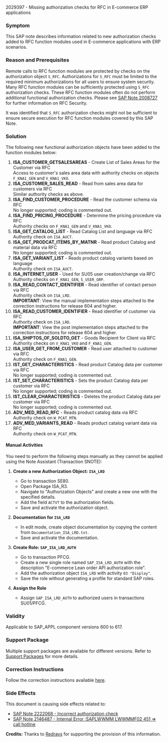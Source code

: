 2029397 - Missing authorization checks for RFC in E-commerce ERP applications

### Symptom
This SAP note describes information related to new authorization checks added to RFC function modules used in E-commerce applications with ERP scenarios.

### Reason and Prerequisites
Remote calls to RFC function modules are protected by checks on the authorization object `S_RFC`. Authorizations for `S_RFC` must be limited to the required minimum authorizations for all users to ensure system security. Many RFC function modules can be sufficiently protected using `S_RFC` authorization checks. These RFC function modules often do not perform additional functional authorization checks. Please see [SAP Note 2008727](https://me.sap.com/notes/2008727) for further information on RFC Security.

It was identified that `S_RFC` authorization checks might not be sufficient to ensure secure execution for RFC function modules covered by this SAP Note.

### Solution
The following new functional authorization objects have been added to the function modules below:

1. **ISA_CUSTOMER_GETSALESAREAS** - Create List of Sales Areas for the Customer via RFC  
   Access to customer's sales area data with authority checks on objects `F_KNA1_GEN` and `V_KNA1_VKO`.
2. **ISA_CUSTOMER_SALES_READ** - Read from sales area data for customers via RFC  
   Similar authority checks as above.
3. **ISA_FIND_CUSTOMER_PROCEDURE** - Read the customer schema via RFC  
   No longer supported; coding is commented out.
4. **ISA_FIND_PRICING_PROCEDURE** - Determine the pricing procedure via RFC  
   Authority checks on `F_KNA1_GEN` and `V_KNA1_VKO`.
5. **ISA_GET_CATALOG_LIST** - Read Catalog List and language via RFC  
   Authority check on `ISA_AUCT`.
6. **ISA_GET_PRODCAT_ITEMS_BY_MATNR** - Read product Catalog and material data via RFC  
   No longer supported; coding is commented out.
7. **ISA_GET_VARIANT_LIST** - Reads product catalog variants based on language  
   Authority check on `ISA_AUCT`.
8. **ISA_INTERNET_USER** - Used for SU05 user creation/change via RFC  
   Authority checks on `F_KNA1_GEN`, `S_USER_GRP`.
9. **ISA_READ_CONTACT_IDENTIFIER** - Read identifier of contact person via RFC  
   Authority check on `ISA_LRD`.  
   **IMPORTANT**: View the manual implementation steps attached to the correction instructions for release 604 and higher.
10. **ISA_READ_CUSTOMER_IDENTIFIER** - Read identifier of customer via RFC  
    Authority check on `ISA_LRD`.  
    **IMPORTANT**: View the post implementation steps attached to the correction instructions for release 604 and higher.
11. **ISA_SHIPTOS_OF_SOLDTO_GET** - Goods Recipient for Client via RFC  
    Authority checks on `V_KNA1_VKO` and `F_KNA1_GEN`.
12. **ISA_USER_GET_FROM_CUSTOMER** - Read user attached to customer via RFC  
    Authority check on `F_KNA1_GEN`.
13. **IST_GET_CHARACTERISTICS** - Read product Catalog data per customer via RFC  
    No longer supported; coding is commented out.
14. **IST_SET_CHARACTERISTICS** - Sets the product Catalog data per customer via RFC  
    No longer supported; coding is commented out.
15. **IST_CLEAR_CHARACTERISTICS** - Deletes the product Catalog data per customer via RFC  
    No longer supported; coding is commented out.
16. **ADV_MED_READ_RFC** - Reads product catalog data via RFC  
    Authority check on `W_PCAT_MTN`.
17. **ADV_MED_VARIANTS_READ** - Reads product catalog variant data via RFC  
    Authority check on `W_PCAT_MTN`.

#### Manual Activities
You need to perform the following steps manually as they cannot be applied using the Note Assistant (Transaction SNOTE):

1. **Create a new Authorization Object: `ISA_LRD`**
   - Go to transaction SE80.
   - Open Package ISA_R3.
   - Navigate to "Authorization Objects" and create a new one with the specified details.
   - Add the field `ACTVT` to the authorization fields.
   - Save and activate the authorization object.

2. **Documentation for `ISA_LRD`**
   - In edit mode, create object documentation by copying the content from `Documentation_ISA_LRD.txt`.
   - Save and activate the documentation.

3. **Create Role: `SAP_ISA_LRD_AUTH`**
   - Go to transaction PFCG.
   - Create a new single role named `SAP_ISA_LRD_AUTH` with the description "E-commerce Lean order API authorization role".
   - Add the authorization object `ISA_LRD` with activity `03 "Display"`.
   - Save the role without generating a profile for standard SAP roles.

4. **Assign the Role**
   - Assign `SAP_ISA_LRD_AUTH` to authorized users in transactions SU01/PFCG.

### Validity
Applicable to SAP_APPL component versions 600 to 617.

### Support Package
Multiple support packages are available for different versions. Refer to [Support Packages](https://me.sap.com/supportpackage/SAPKH60417) for more details.

### Correction Instructions
Follow the correction instructions available [here](https://me.sap.com/corrins/0002029397/1).

### Side Effects
This document is causing side effects related to:
- [SAP Note 2222068 - Incorrect authorization check](https://me.sap.com/notes/0002222068)
- [SAP Note 2146487 - Internal Error :SAPLWWMM LWWMMF02 451 => call hotline](https://me.sap.com/notes/0002146487)

**Credits:** Thanks to [Redrays](https://redrays.io) for supporting the provision of this information.